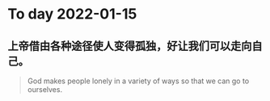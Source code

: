 
# To day 2022-01-15


## 上帝借由各种途径使人变得孤独，好让我们可以走向自己。
> God makes people lonely in a variety of ways so that we can go to ourselves.

    